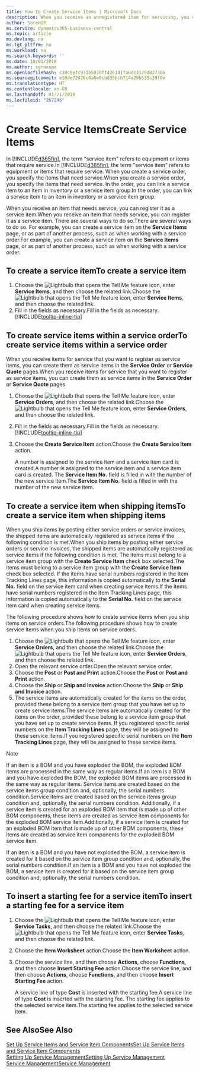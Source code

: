 ```yaml
---
title: How to Create Service Items | Microsoft Docs
description: When you receive an unregistered item for servicing, you can register it as a service item.
author: SorenGP
ms.service: dynamics365-business-central
ms.topic: article
ms.devlang: na
ms.tgt_pltfrm: na
ms.workload: na
ms.search.keywords: ''
ms.date: 10/01/2018
ms.author: sgroespe
ms.openlocfilehash: c30c0efc931b5970ff426141fa0dc3129d827306
ms.sourcegitcommit: e10de72476c6a6e0cbd35bcb714a29b535c39f0e
ms.translationtype: HT
ms.contentlocale: en-GB
ms.lasthandoff: 01/21/2019
ms.locfileid: "267246"
---
```

# <a name="create-service-items"></a><span data-ttu-id="9141a-103">Create Service Items</span><span class="sxs-lookup"><span data-stu-id="9141a-103">Create Service Items</span></span>
<span data-ttu-id="9141a-104">In [!INCLUDE[d365fin](includes/d365fin_md.md)], the term "service item" refers to equipment or items that require service.</span><span class="sxs-lookup"><span data-stu-id="9141a-104">In [!INCLUDE[d365fin](includes/d365fin_md.md)], the term "service item" refers to equipment or items that require service.</span></span> <span data-ttu-id="9141a-105">When you create a service order, you specify the items that need service.</span><span class="sxs-lookup"><span data-stu-id="9141a-105">When you create a service order, you specify the items that need service.</span></span> <span data-ttu-id="9141a-106">In the order, you can link a service item to an item in inventory or a service item group.</span><span class="sxs-lookup"><span data-stu-id="9141a-106">In the order, you can link a service item to an item in inventory or a service item group.</span></span>    

<span data-ttu-id="9141a-107">When you receive an item that needs service, you can register it as a service item.</span><span class="sxs-lookup"><span data-stu-id="9141a-107">When you receive an item that needs service, you can register it as a service item.</span></span> <span data-ttu-id="9141a-108">There are several ways to do so.</span><span class="sxs-lookup"><span data-stu-id="9141a-108">There are several ways to do so.</span></span> <span data-ttu-id="9141a-109">For example, you can create a service item on the **Service Items** page, or as part of another process, such as when working with a service order.</span><span class="sxs-lookup"><span data-stu-id="9141a-109">For example, you can create a service item on the **Service Items** page, or as part of another process, such as when working with a service order.</span></span>   

## <a name="to-create-a-service-item"></a><span data-ttu-id="9141a-110">To create a service item</span><span class="sxs-lookup"><span data-stu-id="9141a-110">To create a service item</span></span>  
1. <span data-ttu-id="9141a-111">Choose the ![Lightbulb that opens the Tell Me feature](media/ui-search/search_small.png "Tell me what you want to do") icon, enter **Service Items**, and then choose the related link.</span><span class="sxs-lookup"><span data-stu-id="9141a-111">Choose the ![Lightbulb that opens the Tell Me feature](media/ui-search/search_small.png "Tell me what you want to do") icon, enter **Service Items**, and then choose the related link.</span></span>
2. <span data-ttu-id="9141a-112">Fill in the fields as necessary.</span><span class="sxs-lookup"><span data-stu-id="9141a-112">Fill in the fields as necessary.</span></span> [!INCLUDE[tooltip-inline-tip](includes/tooltip-inline-tip_md.md)]  

## <a name="to-create-service-items-within-a-service-order"></a><span data-ttu-id="9141a-113">To create service items within a service order</span><span class="sxs-lookup"><span data-stu-id="9141a-113">To create service items within a service order</span></span>  
<span data-ttu-id="9141a-114">When you receive items for service that you want to register as service items, you can create them as service items in the **Service Order** or **Service Quote** pages.</span><span class="sxs-lookup"><span data-stu-id="9141a-114">When you receive items for service that you want to register as service items, you can create them as service items in the **Service Order** or **Service Quote** pages.</span></span>  

1. <span data-ttu-id="9141a-115">Choose the ![Lightbulb that opens the Tell Me feature](media/ui-search/search_small.png "Tell me what you want to do") icon, enter **Service Orders**, and then choose the related link.</span><span class="sxs-lookup"><span data-stu-id="9141a-115">Choose the ![Lightbulb that opens the Tell Me feature](media/ui-search/search_small.png "Tell me what you want to do") icon, enter **Service Orders**, and then choose the related link.</span></span>  
2. <span data-ttu-id="9141a-116">Fill in the fields as necessary.</span><span class="sxs-lookup"><span data-stu-id="9141a-116">Fill in the fields as necessary.</span></span> [!INCLUDE[tooltip-inline-tip](includes/tooltip-inline-tip_md.md)]  
3. <span data-ttu-id="9141a-117">Choose the **Create Service Item** action.</span><span class="sxs-lookup"><span data-stu-id="9141a-117">Choose the **Create Service Item** action.</span></span>  

    <span data-ttu-id="9141a-118">A number is assigned to the service item and a service item card is created.</span><span class="sxs-lookup"><span data-stu-id="9141a-118">A number is assigned to the service item and a service item card is created.</span></span> <span data-ttu-id="9141a-119">The **Service Item No.** field is filled in with the number of the new service item.</span><span class="sxs-lookup"><span data-stu-id="9141a-119">The **Service Item No.** field is filled in with the number of the new service item.</span></span>

## <a name="to-create-a-service-item-when-shipping-items"></a><span data-ttu-id="9141a-120">To create a service item when shipping items</span><span class="sxs-lookup"><span data-stu-id="9141a-120">To create a service item when shipping items</span></span>  
<span data-ttu-id="9141a-121">When you ship items by posting either service orders or service invoices, the shipped items are automatically registered as service items if the following condition is met.</span><span class="sxs-lookup"><span data-stu-id="9141a-121">When you ship items by posting either service orders or service invoices, the shipped items are automatically registered as service items if the following condition is met.</span></span> <span data-ttu-id="9141a-122">The items must belong to a service item group with the **Create Service Item** check box selected.</span><span class="sxs-lookup"><span data-stu-id="9141a-122">The items must belong to a service item group with the **Create Service Item** check box selected.</span></span> <span data-ttu-id="9141a-123">If the items have serial numbers registered in the Item Tracking Lines page, this information is copied automatically to the **Serial No.** field on the service item card when creating service items.</span><span class="sxs-lookup"><span data-stu-id="9141a-123">If the items have serial numbers registered in the Item Tracking Lines page, this information is copied automatically to the **Serial No.** field on the service item card when creating service items.</span></span>  

<span data-ttu-id="9141a-124">The following procedure shows how to create service items when you ship items on service orders.</span><span class="sxs-lookup"><span data-stu-id="9141a-124">The following procedure shows how to create service items when you ship items on service orders.</span></span>  

1. <span data-ttu-id="9141a-125">Choose the ![Lightbulb that opens the Tell Me feature](media/ui-search/search_small.png "Tell me what you want to do") icon, enter **Service Orders**, and then choose the related link.</span><span class="sxs-lookup"><span data-stu-id="9141a-125">Choose the ![Lightbulb that opens the Tell Me feature](media/ui-search/search_small.png "Tell me what you want to do") icon, enter **Service Orders**, and then choose the related link.</span></span>  
2. <span data-ttu-id="9141a-126">Open the relevant service order.</span><span class="sxs-lookup"><span data-stu-id="9141a-126">Open the relevant service order.</span></span>  
3. <span data-ttu-id="9141a-127">Choose the **Post** or **Post and Print** action.</span><span class="sxs-lookup"><span data-stu-id="9141a-127">Choose the **Post** or **Post and Print** action.</span></span>  
4. <span data-ttu-id="9141a-128">Choose the **Ship** or **Ship and Invoice** action.</span><span class="sxs-lookup"><span data-stu-id="9141a-128">Choose the **Ship** or **Ship and Invoice** action.</span></span>  
5. <span data-ttu-id="9141a-129">The service items are automatically created for the items on the order, provided these belong to a service item group that you have set up to create service items.</span><span class="sxs-lookup"><span data-stu-id="9141a-129">The service items are automatically created for the items on the order, provided these belong to a service item group that you have set up to create service items.</span></span> <span data-ttu-id="9141a-130">If you registered specific serial numbers on the **Item Tracking Lines** page, they will be assigned to these service items.</span><span class="sxs-lookup"><span data-stu-id="9141a-130">If you registered specific serial numbers on the **Item Tracking Lines** page, they will be assigned to these service items.</span></span>  

> [!NOTE]  
>  <span data-ttu-id="9141a-131">If an item is a BOM and you have exploded the BOM, the exploded BOM items are processed in the same way as regular items.</span><span class="sxs-lookup"><span data-stu-id="9141a-131">If an item is a BOM and you have exploded the BOM, the exploded BOM items are processed in the same way as regular items.</span></span> <span data-ttu-id="9141a-132">Service items are created based on the service items group condition and, optionally, the serial numbers condition.</span><span class="sxs-lookup"><span data-stu-id="9141a-132">Service items are created based on the service items group condition and, optionally, the serial numbers condition.</span></span> <span data-ttu-id="9141a-133">Additionally, if a service item is created for an exploded BOM item that is made up of other BOM components, these items are created as service item components for the exploded BOM service item.</span><span class="sxs-lookup"><span data-stu-id="9141a-133">Additionally, if a service item is created for an exploded BOM item that is made up of other BOM components, these items are created as service item components for the exploded BOM service item.</span></span>  
>   
>  <span data-ttu-id="9141a-134">If an item is a BOM and you have not exploded the BOM, a service item is created for it based on the service item group condition and, optionally, the serial numbers condition.</span><span class="sxs-lookup"><span data-stu-id="9141a-134">If an item is a BOM and you have not exploded the BOM, a service item is created for it based on the service item group condition and, optionally, the serial numbers condition.</span></span>  

## <a name="to-insert-a-starting-fee-for-a-service-item"></a><span data-ttu-id="9141a-135">To insert a starting fee for a service item</span><span class="sxs-lookup"><span data-stu-id="9141a-135">To insert a starting fee for a service item</span></span>
1. <span data-ttu-id="9141a-136">Choose the ![Lightbulb that opens the Tell Me feature](media/ui-search/search_small.png "Tell me what you want to do") icon, enter **Service Tasks**, and then choose the related link.</span><span class="sxs-lookup"><span data-stu-id="9141a-136">Choose the ![Lightbulb that opens the Tell Me feature](media/ui-search/search_small.png "Tell me what you want to do") icon, enter **Service Tasks**, and then choose the related link.</span></span>
2. <span data-ttu-id="9141a-137">Choose the **Item Worksheet** action.</span><span class="sxs-lookup"><span data-stu-id="9141a-137">Choose the **Item Worksheet** action.</span></span>
3. <span data-ttu-id="9141a-138">Choose the service line, and then choose **Actions**, choose **Functions**, and then choose **Insert Starting Fee** action.</span><span class="sxs-lookup"><span data-stu-id="9141a-138">Choose the service line, and then choose **Actions**, choose **Functions**, and then choose **Insert Starting Fee** action.</span></span>  

    <span data-ttu-id="9141a-139">A service line of type **Cost** is inserted with the starting fee.</span><span class="sxs-lookup"><span data-stu-id="9141a-139">A service line of type **Cost** is inserted with the starting fee.</span></span> <span data-ttu-id="9141a-140">The starting fee applies to the selected service item.</span><span class="sxs-lookup"><span data-stu-id="9141a-140">The starting fee applies to the selected service item.</span></span>

## <a name="see-also"></a><span data-ttu-id="9141a-141">See Also</span><span class="sxs-lookup"><span data-stu-id="9141a-141">See Also</span></span>  
[<span data-ttu-id="9141a-142">Set Up Service Items and Service Item Components</span><span class="sxs-lookup"><span data-stu-id="9141a-142">Set Up Service Items and Service Item Components</span></span>](service-how-setup-service-items.md)  
[<span data-ttu-id="9141a-143">Setting Up Service Management</span><span class="sxs-lookup"><span data-stu-id="9141a-143">Setting Up Service Management</span></span>](service-setup-service.md)  
[<span data-ttu-id="9141a-144">Service Management</span><span class="sxs-lookup"><span data-stu-id="9141a-144">Service Management</span></span>](service-service.md)  

